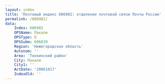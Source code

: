 ```yaml
---
layout: index
title: 'Почтовый индекс 606982: отделение почтовой связи Почты России'
permalink: /606982/
data:
    Index: 606982
    OPSName: Пакали
    OPSType: О
    OPSSubm: 606839
    Region: 'Нижегородская область'
    Autonom: ''
    Area: 'Тонкинский район'
    City: Пакали
    City1: ''
    ActDate: '20061017'
    IndexOld: ''
---
```

